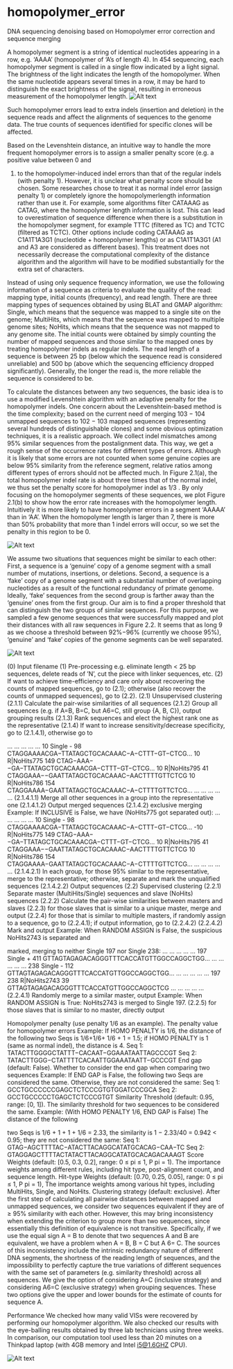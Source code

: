 # homopolymer_error


DNA sequencing denoising based on Homopolymer error correction and sequence merging

A homopolymer segment is a string of identical nucleotides appearing in a row, e.g.
‘AAAA’ (homopolymer of ‘A’s of length 4). In 454 sequencing, each homopolymer segment
is called in a single flow indicated by a light signal. The brightness of the light indicates the
length of the homopolymer. When the same nucleotide appears several times in a row, it may
be hard to distinguish the exact brightness of the signal, resulting in erroneous measurement
of the homopolymer length. 
![Alt text](figs/homopolymer_light1.png?raw=true "Optional Title")

Such homopolymer errors lead to extra indels (insertion and
deletion) in the sequence reads and affect the alignments of sequences to the genome data.
The true counts of sequences identified for specific clones will be affected. 

Based on the Levenshtein distance, an intuitive way to handle the more frequent homopolymer
errors is to assign a smaller penalty score (e.g. a positive value between 0 and
1) to the homopolymer-induced indel errors than that of the regular indels (with penalty 1).
However, it is unclear what penalty score should be chosen. Some researches chose
to treat it as normal indel error (assign penalty 1) or completely ignore the homopolymerlength
information rather than use it. For example, some algorithms filter CATAAAG as
CATAG, where the homopolymer length information is lost. This can lead to overestimation
of sequence difference when there is a substitution in the homopolymer segment, for
example TTTC (filtered as TC) and TCTC (filtered as TCTC). Other options include coding
CATAAAG as C1A1T1A3G1 (nucleotide + homopolymer lengths) or as C1A1T1A3G1
(A1 and A3 are considered as different bases). This treatment does not necessarily
decrease the computational complexity of the distance algorithm and the algorithm will have
to be modified substantially for the extra set of characters.

Instead of using only sequence frequency information, we use the following information of
a sequence as criteria to evaluate the quality of the read: mapping type, initial counts
(frequency), and read length. There are three mapping types of sequences obtained by
using BLAT and GMAP algorithm: Single, which means that the sequence was
mapped to a single site on the genome; MultiHits, which means that the sequence was
mapped to multiple genome sites; NoHits, which means that the sequence was not mapped
to any genome site. The initial counts were obtained by simply counting the number of
mapped sequences and those similar to the mapped ones by treating homopolymer indels as
regular indels. The read length of a sequence is between 25 bp (below which the sequence
read is considered unreliable) and 500 bp (above which the sequencing efficiency dropped
significantly). Generally, the longer the read is, the more reliable the sequence is
considered to be.

To calculate the distances between any two sequences, the basic idea is to use a modified
Levenshtein algorithm with an adaptive penalty for the homopolymer indels. One concern
about the Levenshtein-based method is the time complexity; based on the current need
of merging 103 − 104 unmapped sequences to 102 − 103 mapped sequences (representing
several hundreds of distinguishable clones) and some obvious optimization techniques, it is a
realistic approach. We collect indel mismatches among 95% similar sequences from the postalignment
data. This way, we get a rough sense of the occurrence rates for different types
of errors. Although it is likely that some errors are not counted when some genuine copies
are below 95% similarity from the reference segment, relative ratios among different types
of errors should not be affected much. In Figure 2.1(a), the total homopolymer indel rate is
about three times that of the normal indel, we thus set the penalty score for homopolymer
indel as 1/3 . By only focusing on the homopolymer segments of these sequences, we plot
Figure 2.1(b) to show how the error rate increases with the homopolymer length. Intuitively
it is more likely to have homopolymer errors in a segment ‘AAAAA’ than in ‘AA’. When the
homopolymer length is larger than 7, there is more than 50% probability that more than 1
indel errors will occur, so we set the penalty in this region to be 0.

![Alt text](figs/stats.png?raw=true "Optional Title")

We assume two situations that sequences might be similar to each other: First, a sequence is
a ‘genuine’ copy of a genome segment with a small number of mutations, insertions, or deletions.
Second, a sequence is a ‘fake’ copy of a genome segment with a substantial number of
overlapping nucleotides as a result of the functional redundancy of primate genome. Ideally,
‘fake’ sequences from the second group is farther away than the ‘genuine’ ones from the first
group. Our aim is to find a proper threshold that can distinguish the two groups of similar
sequences. For this purpose, we sampled a few genome sequences that were successfully
mapped and plot their distances with all raw sequences in Figure 2.2. It seems that as long
9
as we choose a threshold between 92%−96% (currently we choose 95%), ‘genuine’ and ‘fake’
copies of the genome segments can be well separated.

![Alt text](figs/scores.png?raw=true "Optional Title")

(0) Input filename
(1) Pre-processing e.g. eliminate length < 25 bp sequences, delete reads of ’N’, cut the piece
with linker sequences, etc.
(2) If want to achieve time-efficiency and care only about recovering the counts of mapped
sequences, go to (2.1); otherwise (also recover the counts of unmapped sequences), go to
(2.2).
(2.1) Unsupervised clustering
(2.1.1) Calculate the pair-wise similarities of all sequences
(2.1.2) Group all sequences (e.g. if A=B, B=C, but A6=C, still group {A, B, C}), output
grouping results
(2.1.3) Rank sequences and elect the highest rank one as the representative
(2.1.4) If want to increase sensitivity/decrease specificity, go to (2.1.4.1), otherwise go to

... ... ... ... ...
10 Single - 98 CTAGGAAAACGA−TTATAGCTGCACAAAC−A−CTTT−GT−CTCG...
10 R|NoHits775 149 CTAG−AAA−−GA−TTATAGCTGCACAAACGA−CTTT−GT−CTCG...
10 R|NoHits795 41 CTAGGAAA−−GAATTATAGCTGCACAAAC−AACTTTTGTTCTCG
10 R|NoHits786 154 CTAGGAAAA−GAATTATAGCTGCACAAAC−A−CTTTTGTTCTCG...
... ... ... ... ...
(2.1.4.1.1) Merge all other sequences in a group into the representative one
(2.1.4.1.2) Output merged sequences
(2.1.4.2) exclusive merging Example: If INCLUSIVE is False, we have (NoHits775 got separated
out):
... ... ... ... ...
10 Single - 98 CTAGGAAAACGA−TTATAGCTGCACAAAC−A−CTTT−GT−CTCG...
-10 R|NoHits775 149 CTAG−AAA−−GA−TTATAGCTGCACAAACGA−CTTT−GT−CTCG...
10 R|NoHits795 41 CTAGGAAA−−GAATTATAGCTGCACAAAC−AACTTTTGTTCTCG
10 R|NoHits786 154 CTAGGAAAA−GAATTATAGCTGCACAAAC−A−CTTTTGTTCTCG...
... ... ... ... ...
(2.1.4.2.1) In each group, for those 95% similar to the representative, merge to the representative;
otherwise, separate and mark the unqualified sequences
(2.1.4.2.2) Output sequences
(2.2) Supervised clustering
(2.2.1) Separate master (MultiHits/Single) sequences and slave (NoHits) sequences
(2.2.2) Calculate the pair-wise similarities between masters and slaves
(2.2.3) for those slaves that is similar to a unique master, merge and output
(2.2.4) for those that is similar to multiple masters, if randomly assign to a sequence, go to
(2.2.4.1); if output information, go to (2.2.4.2)
(2.2.4.2) Mark and output
Example: When RANDOM ASSIGN is False, the suspicious NoHits2743 is separated and

marked, merging to neither Single 197 nor Single 238:
... ... ... ... ...
197 Single + 411 GTTAGTAGAGACAGGGTTTCACCATGTTGGCCAGGCTGG...
... ... ... ... ...
238 Single - 112 GTTAGTAGAGACAGGGTTTCACCATGTTGGCCAGGCTGG...
... ... ... ... ...
197 238 R|NoHits2743 39 GTTAGTAGAGACAGGGTTTCACCATGTTGGCCAGGCTCG
... ... ... ... ...
(2.2.4.1) Randomly merge to a similar master, output Example: When RANDOM ASSIGN
is True: NoHits2743 is merged to Single 197.
(2.2.5) for those slaves that is similar to no master, directly output

Homopolymer penalty (use penalty 1/6 as an example). The penalty value for homopolymer
errors
Example: If HOMO PENALTY is 1/6, the distance of the following two Seqs is 1/6+1/6+
1/6 + 1 = 1.5; if HOMO PENALTY is 1 (same as normal indel), the distance is 4.
Seq 1: TATACTTGGGGCTATTT−CACAAT−GGAAATAATTAGCCCGT
Seq 2: TATACTTGGG−CTATTTTCACAATTGGAAATAATT−GCCCGT
End gap (default: False). Whether to consider the end gap when comparing two sequences
Example: If END GAP is False, the following two Seqs are considered the same. Otherwise,
they are not considered the same:
Seq 1: GCCTGCCCCCCGAGCTCTCCCGTGTGGATCCCGCA
Seq 2: GCCTGCCCCCTGAGCTCTCCCGTGT
Similarity Threshold (default: 0.95, range: [0, 1]). The similarity threshold for two
sequences to be considered the same.
Example: (With HOMO PENALTY 1/6, END GAP is False) The distance of the following

two Seqs is 1/6 + 1 + 1 + 1/6 = 2.33, the similarity is 1 − 2.33/40 = 0.942 < 0.95; they are
not considered the same:
Seq 1: GTAG−AGCTTTTAC−ATACTTACAGGCATATGCACAG−CAA−TC
Seq 2: GTAGGAGCTTTTACTATACTTACAGGCATATGCACAGACAAAGT
Score Weights (default: [0.5, 0.3, 0.2], range: 0 ≤ pi ≤ 1,
P
pi = 1). The importance
weights among different rules, including hit type, post-alignment count, and sequence length.
Hit-type Weights (default: [0.70, 0.25, 0.05], range: 0 ≤ pi ≤ 1,
P
pi = 1), The
importance weights among various hit types, including MultiHits, Single, and NoHits.
Clustering strategy (default: exclusive). After the first step of calculating all pairwise
distances between mapped and unmapped sequences, we consider two sequences equivalent
if they are of ≥ 95% similarity with each other. However, this may bring inconsistency when
extending the criterion to group more than two sequences, since essentially this definition
of equivalence is not transitive. Specifically, if we use the equal sign A = B to denote that
two sequences A and B are equivalent, we have a problem when A = B, B = C but A 6= C.
The sources of this inconsistency include the intrinsic redundancy nature of different DNA
segments, the shortness of the reading length of sequences, and the impossibility to perfectly
capture the true variations of different sequences with the same set of parameters (e.g.
similarity threshold) across all sequences. We give the option of considering A=C (inclusive
strategy) and considering A6=C (exclusive strategy) when grouping sequences. These two
options give the upper and lower bounds for the estimate of counts for sequence A.

Performance We checked how many valid VISs were recovered by performing our homopolymer
algorithm. We also checked our results with the eye-balling results obtained by
three lab technicians using three weeks. In comparison, our computation tool used less than
20 minutes on a Thinkpad laptop (with 4GB memory and Intel i5@1.6GHZ CPU).

![Alt text](figs/results.png?raw=true "Optional Title")

